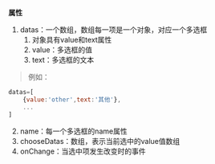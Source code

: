 **属性**

1. datas：一个数组，数组每一项是一个对象，对应一个多选框
    1. 对象具有value和text属性
    2. value：多选框的值
    3. text：多选框的文本

> 例如：
```js
datas=[
    {value:'other',text:'其他'},
    ...
]
```

2. name：每一个多选框的name属性
3. chooseDatas：数组，表示当前选中的value值数组
4. onChange：当选中项发生改变时的事件